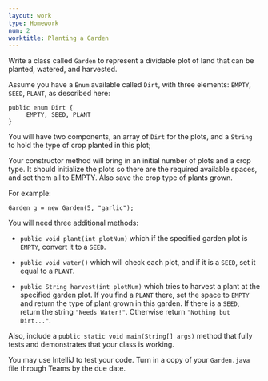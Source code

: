 ```yaml
---
layout: work
type: Homework
num: 2
worktitle: Planting a Garden
---
```


Write a class called `Garden` to represent a dividable plot of land that can be
planted, watered, and harvested.

Assume you have a `Enum` available called `Dirt`, with three elements: `EMPTY`, `SEED`, `PLANT`, as described here:

    public enum Dirt {
         EMPTY, SEED, PLANT
    }

You will have two components, an array of `Dirt` for the plots, and a `String` to hold the type of crop planted in this plot;

Your constructor method will bring in an initial number of plots and a crop type.
It should initialize the plots so there are the required available spaces, and set them all to EMPTY. Also save the crop type of plants grown.

For example:

    Garden g = new Garden(5, "garlic");

You will need three additional methods:

* `public void plant(int plotNum)` which if the specified garden plot is `EMPTY`, convert it to a `SEED`.

* `public void water()` which will check each plot, and if it is a `SEED`, set it equal to a `PLANT`.

* `public String harvest(int plotNum)` which tries to harvest a plant at the specified garden plot. If you find a `PLANT` there,
set the space to `EMPTY` and return the type of plant grown in this garden.
If there is a `SEED`,
return the string `"Needs Water!"`. Otherwise return `"Nothing but Dirt..."`.

Also, include a `public static void main(String[] args)` method that fully tests and demonstrates that your class is working.

You may use IntelliJ to test your code. Turn in a copy of your
`Garden.java` file through Teams by the due date.
